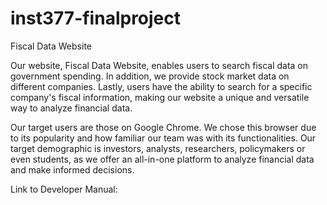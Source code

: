 # inst377-finalproject

Fiscal Data Website 

Our website, Fiscal Data Website, enables users to search fiscal data on 
government spending. In addition, we provide stock market data on different 
companies. Lastly, users have the ability to search for a specific company's 
fiscal information, making our website a unique and versatile way to analyze 
financial data.

Our target users are those on Google Chrome. We chose this browser due to its
popularity and how familiar our team was with its functionalities. Our target 
demographic is investors, analysts, researchers, policymakers or even students, 
as we offer an all-in-one platform to analyze financial data and make informed
decisions.

Link to Developer Manual: